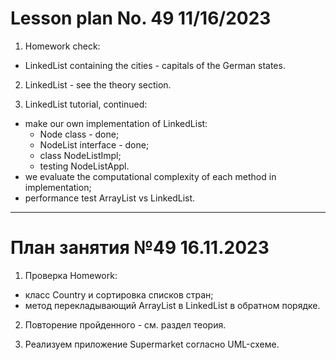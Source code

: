 # Lesson plan No. 49 11/16/2023

1. Homework check:
- LinkedList containing the cities - capitals of the German states.

2. LinkedList - see the theory section.

3. LinkedList tutorial, continued:
- make our own implementation of LinkedList:
  - Node class - done;
  - NodeList interface - done;
  - class NodeListImpl;
  - testing NodeListAppl.
- we evaluate the computational complexity of each method in implementation;
- performance test ArrayList vs LinkedList.


___________________________________________

# План занятия №49 16.11.2023

1. Проверка Homework:
- класс Country и сортировка списков стран;
- метод перекладывающий ArrayList в LinkedList в обратном порядке.

2. Повторение пройденного - см. раздел теория.

3. Реализуем приложение Supermarket согласно UML-схеме.
